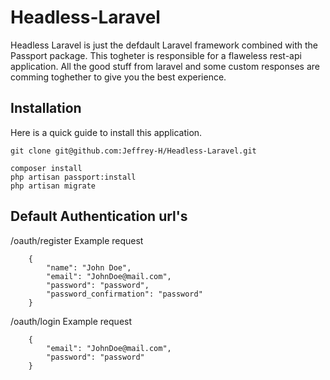 # Headless-Laravel

Headless Laravel is just the defdault Laravel framework combined with the Passport package. This togheter is responsible for a flaweless rest-api application. All the good stuff from laravel and some custom responses are comming toghether to give you the best experience.

## Installation

Here is a quick guide to install this application.
```
git clone git@github.com:Jeffrey-H/Headless-Laravel.git

composer install
php artisan passport:install
php artisan migrate
```

## Default Authentication url's

/oauth/register
Example request
```
    {
        "name": "John Doe",
        "email": "JohnDoe@mail.com",
        "password": "password",
        "password_confirmation": "password"
    }
```

/oauth/login
Example request
```
    {
        "email": "JohnDoe@mail.com",
        "password": "password"
    }
```
